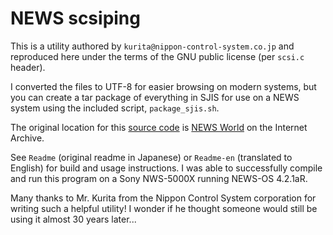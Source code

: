 # NEWS scsiping
This is a utility authored by `kurita@nippon-control-system.co.jp` and reproduced here under the terms of the GNU public license (per `scsi.c` header).

I converted the files to UTF-8 for easier browsing on modern systems, but you can create a tar package of everything in SJIS for use on a NEWS system using the included script, `package_sjis.sh`.

The original location for this [source code](https://web.archive.org/web/20041205045543/http://www.videa.or.jp/NEWS/archive/scsiping-NEWS.tar.gz) is [NEWS World](https://web.archive.org/web/20041205045543/http://www.videa.or.jp/NEWS/nws-soft.html) on the Internet Archive.

See `Readme` (original readme in Japanese) or `Readme-en` (translated to English) for build and usage instructions. I was able to successfully compile and run this program on a Sony NWS-5000X running NEWS-OS 4.2.1aR.

Many thanks to Mr. Kurita from the Nippon Control System corporation for writing such a helpful utility! I wonder if he thought someone would still be using it almost 30 years later...
